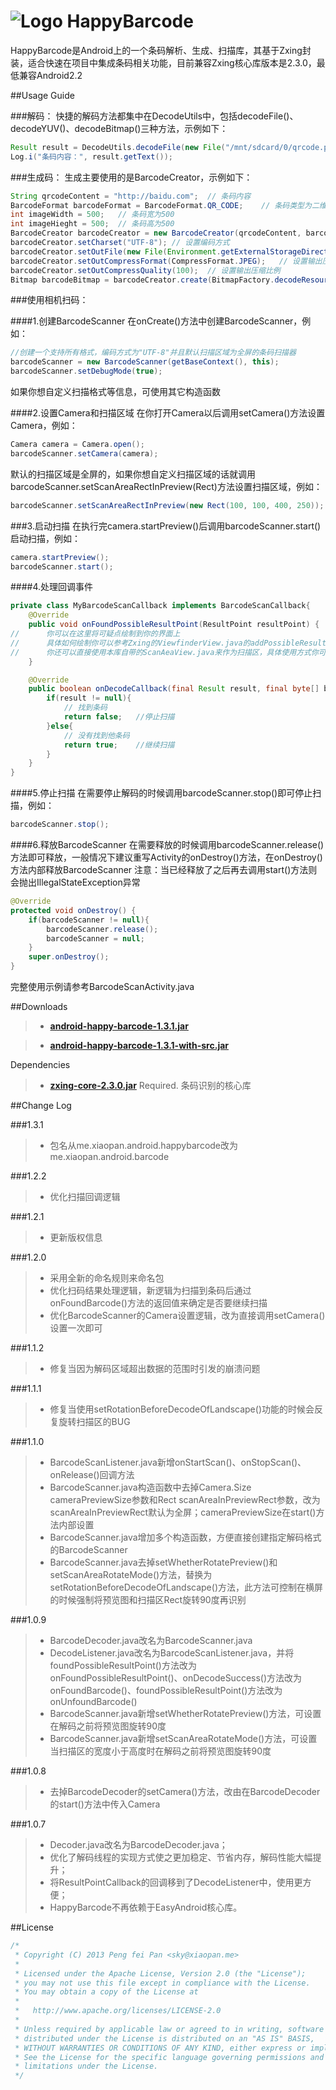 # ![Logo](https://github.com/xiaopansky/HappyBarcode/raw/master/res/drawable-mdpi/ic_launcher.png) HappyBarcode

HappyBarcode是Android上的一个条码解析、生成、扫描库，其基于Zxing封装，适合快速在项目中集成条码相关功能，目前兼容Zxing核心库版本是2.3.0，最低兼容Android2.2

##Usage Guide

###解码：
快捷的解码方法都集中在DecodeUtils中，包括decodeFile()、decodeYUV()、decodeBitmap()三种方法，示例如下：
```java
Result result = DecodeUtils.decodeFile(new File("/mnt/sdcard/0/qrcode.png"));
Log.i("条码内容：", result.getText());
```

###生成码：
生成主要使用的是BarcodeCreator，示例如下：
```java
String qrcodeContent = "http://baidu.com";	// 条码内容
BarcodeFormat barcodeFormat = BarcodeFormat.QR_CODE;	// 条码类型为二维条码
int imageWidth = 500;	// 条码宽为500
int imageHieght = 500;	// 条码高为500
BarcodeCreator barcodeCreator = new BarcodeCreator(qrcodeContent, barcodeFormat, imageWidth, imageHieght);
barcodeCreator.setCharset("UTF-8");	// 设置编码方式
barcodeCreator.setOutFile(new File(Environment.getExternalStorageDirectory().getPath() + File.separator + getPackageName() + File.separator + System.currentTimeMillis() + ".jpeg"));	// 设置将生成的条码保存到文件
barcodeCreator.setOutCompressFormat(CompressFormat.JPEG);	// 设置输出压缩格式
barcodeCreator.setOutCompressQuality(100);	// 设置输出压缩比例
Bitmap barcodeBitmap = barcodeCreator.create(BitmapFactory.decodeResource(getResources(), R.drawable.ic_launcher, null));	// 生成条码，并且在条码中间绘制当前应用的logo
```

###使用相机扫码：

####1.创建BarcodeScanner
在onCreate()方法中创建BarcodeScanner，例如：
```java
//创建一个支持所有格式，编码方式为"UTF-8"并且默认扫描区域为全屏的条码扫描器
barcodeScanner = new BarcodeScanner(getBaseContext(), this);
barcodeScanner.setDebugMode(true);
```
如果你想自定义扫描格式等信息，可使用其它构造函数

####2.设置Camera和扫描区域
在你打开Camera以后调用setCamera()方法设置Camera，例如：
```java
Camera camera = Camera.open();
barcodeScanner.setCamera(camera);
```
默认的扫描区域是全屏的，如果你想自定义扫描区域的话就调用barcodeScanner.setScanAreaRectInPreview(Rect)方法设置扫描区域，例如：
```java
barcodeScanner.setScanAreaRectInPreview(new Rect(100, 100, 400, 250));
```
        
###3.启动扫描
在执行完camera.startPreview()后调用barcodeScanner.start()启动扫描，例如：
```java
camera.startPreview();
barcodeScanner.start();
```

####4.处理回调事件
```java
private class MyBarcodeScanCallback implements BarcodeScanCallback{
	@Override
	public void onFoundPossibleResultPoint(ResultPoint resultPoint) {
//		你可以在这里将可疑点绘制到你的界面上
//		具体如何绘制你可以参考Zxing的ViewfinderView.java的addPossibleResultPoint()方法或者参考本库中的ScanAreaView.java的addPossibleResultPoint()方法
//		你还可以直接使用本库自带的ScanAeaView.java来作为扫描区，具体使用方式你可以参考本项目中的BarcodeScanActivity.java
	}

	@Override
	public boolean onDecodeCallback(final Result result, final byte[] barcodeBitmapByteArray, final float scaleFactor) {
		if(result != null){
			// 找到条码
			return false;	//停止扫描
		}else{
			// 没有找到他条码
			return true;	//继续扫描
		}
	}
}
```

####5.停止扫描
在需要停止解码的时候调用barcodeScanner.stop()即可停止扫描，例如：
```java
barcodeScanner.stop();
```

####6.释放BarcodeScanner
在需要释放的时候调用barcodeScanner.release()方法即可释放，一般情况下建议重写Activity的onDestroy()方法，在onDestroy()方法内部释放BarcodeScanner
注意：当已经释放了之后再去调用start()方法则会抛出IllegalStateException异常
```java
@Override
protected void onDestroy() {
	if(barcodeScanner != null){
		barcodeScanner.release();
		barcodeScanner = null;
	}
	super.onDestroy();
}
```

完整使用示例请参考BarcodeScanActivity.java

##Downloads
>* **[android-happy-barcode-1.3.1.jar](https://github.com/xiaopansky/HappyBarcode/raw/master/releases/android-happy-barcode-1.3.1.jar)**

>* **[android-happy-barcode-1.3.1-with-src.jar](https://github.com/xiaopansky/HappyBarcode/raw/master/releases/android-happy-barcode-1.3.1-with-src.jar)**

Dependencies
>* **[zxing-core-2.3.0.jar](https://github.com/xiaopansky/HappyBarcode/raw/master/libs/zxing-core-2.3.0.jar)** Required. 条码识别的核心库

##Change Log

###1.3.1
>* 包名从me.xiaopan.android.happybarcode改为me.xiaopan.android.barcode

###1.2.2
>* 优化扫描回调逻辑

###1.2.1
>* 更新版权信息

###1.2.0
>* 采用全新的命名规则来命名包
>* 优化扫码结果处理逻辑，新逻辑为扫描到条码后通过onFoundBarcode()方法的返回值来确定是否要继续扫描
>* 优化BarcodeScanner的Camera设置逻辑，改为直接调用setCamera()设置一次即可

###1.1.2
>* 修复当因为解码区域超出数据的范围时引发的崩溃问题

###1.1.1
>* 修复当使用setRotationBeforeDecodeOfLandscape()功能的时候会反复旋转扫描区的BUG

###1.1.0
>* BarcodeScanListener.java新增onStartScan()、onStopScan()、onRelease()回调方法
>* BarcodeScanner.java构造函数中去掉Camera.Size cameraPreviewSize参数和Rect scanAreaInPreviewRect参数，改为scanAreaInPreviewRect默认为全屏；cameraPreviewSize在start()方法内部设置
>* BarcodeScanner.java增加多个构造函数，方便直接创建指定解码格式的BarcodeScanner
>* BarcodeScanner.java去掉setWhetherRotatePreview()和setScanAreaRotateMode()方法，替换为setRotationBeforeDecodeOfLandscape()方法，此方法可控制在横屏的时候强制将预览图和扫描区Rect旋转90度再识别

###1.0.9
>* BarcodeDecoder.java改名为BarcodeScanner.java
>* DecodeListener.java改名为BarcodeScanListener.java，并将foundPossibleResultPoint()方法改为onFoundPossibleResultPoint()、onDecodeSuccess()方法改为onFoundBarcode()、foundPossibleResultPoint()方法改为onUnfoundBarcode()
>* BarcodeScanner.java新增setWhetherRotatePreview()方法，可设置在解码之前将预览图旋转90度
>* BarcodeScanner.java新增setScanAreaRotateMode()方法，可设置当扫描区的宽度小于高度时在解码之前将预览图旋转90度

###1.0.8
>* 去掉BarcodeDecoder的setCamera()方法，改由在BarcodeDecoder的start()方法中传入Camera

###1.0.7
>* Decoder.java改名为BarcodeDecoder.java；
>* 优化了解码线程的实现方式使之更加稳定、节省内存，解码性能大幅提升；
>* 将ResultPointCallback的回调移到了DecodeListener中，使用更方便；
>* HappyBarcode不再依赖于EasyAndroid核心库。

##License
```java
/*
 * Copyright (C) 2013 Peng fei Pan <sky@xiaopan.me>
 * 
 * Licensed under the Apache License, Version 2.0 (the "License");
 * you may not use this file except in compliance with the License.
 * You may obtain a copy of the License at
 * 
 *   http://www.apache.org/licenses/LICENSE-2.0
 * 
 * Unless required by applicable law or agreed to in writing, software
 * distributed under the License is distributed on an "AS IS" BASIS,
 * WITHOUT WARRANTIES OR CONDITIONS OF ANY KIND, either express or implied.
 * See the License for the specific language governing permissions and
 * limitations under the License.
 */
 ```
